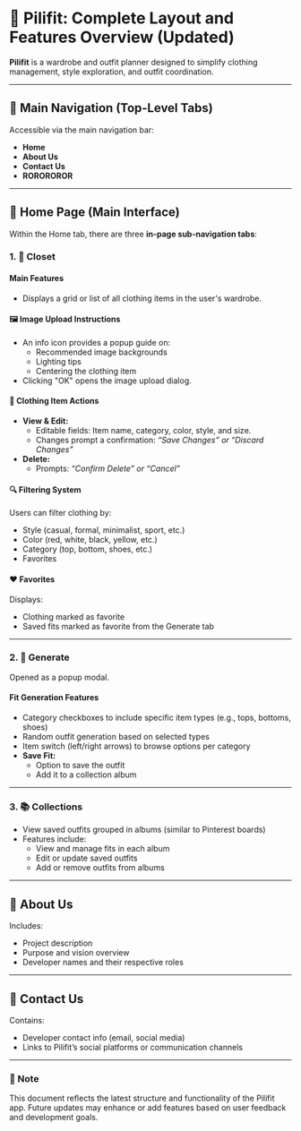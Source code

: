 # 👗 Pilifit: Complete Layout and Features Overview (Updated)

**Pilifit** is a wardrobe and outfit planner designed to simplify clothing management, style exploration, and outfit coordination.

---

## 🔷 Main Navigation (Top-Level Tabs)

Accessible via the main navigation bar:

- **Home**
- **About Us**
- **Contact Us**
- **ROROROROR**

---

## 🔷 Home Page (Main Interface)

Within the Home tab, there are three **in-page sub-navigation tabs**:

### 1. 🧥 Closet

#### Main Features
- Displays a grid or list of all clothing items in the user's wardrobe.

#### 🖼️ Image Upload Instructions
- An info icon provides a popup guide on:
    - Recommended image backgrounds
    - Lighting tips
    - Centering the clothing item
- Clicking "OK" opens the image upload dialog.

#### 📝 Clothing Item Actions
- **View & Edit:**
    - Editable fields: Item name, category, color, style, and size.
    - Changes prompt a confirmation: _“Save Changes” or “Discard Changes”_
- **Delete:**
    - Prompts: _“Confirm Delete” or “Cancel”_

#### 🔍 Filtering System
Users can filter clothing by:
- Style (casual, formal, minimalist, sport, etc.)
- Color (red, white, black, yellow, etc.)
- Category (top, bottom, shoes, etc.)
- Favorites

#### ❤️ Favorites
Displays:
- Clothing marked as favorite
- Saved fits marked as favorite from the Generate tab

---

### 2. 🎲 Generate

Opened as a popup modal.

#### Fit Generation Features
- Category checkboxes to include specific item types (e.g., tops, bottoms, shoes)
- Random outfit generation based on selected types
- Item switch (left/right arrows) to browse options per category
- **Save Fit:**
    - Option to save the outfit
    - Add it to a collection album

---

### 3. 📚 Collections

- View saved outfits grouped in albums (similar to Pinterest boards)
- Features include:
    - View and manage fits in each album
    - Edit or update saved outfits
    - Add or remove outfits from albums

---

## 🔷 About Us

Includes:
- Project description
- Purpose and vision overview
- Developer names and their respective roles

---

## 🔷 Contact Us

Contains:
- Developer contact info (email, social media)
- Links to Pilifit’s social platforms or communication channels

---

### 📌 Note
This document reflects the latest structure and functionality of the Pilifit app. Future updates may enhance or add features based on user feedback and development goals.

